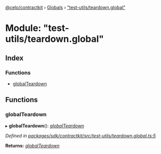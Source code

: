 [@celo/contractkit](../README.md) › [Globals](../globals.md) › ["test-utils/teardown.global"](_test_utils_teardown_global_.md)

# Module: "test-utils/teardown.global"

## Index

### Functions

* [globalTeardown](_test_utils_teardown_global_.md#globalteardown)

## Functions

###  globalTeardown

▸ **globalTeardown**(): *[globalTeardown](_test_utils_teardown_global_.md#globalteardown)*

*Defined in [packages/sdk/contractkit/src/test-utils/teardown.global.ts:5](https://github.com/celo-org/celo-monorepo/blob/master/packages/sdk/contractkit/src/test-utils/teardown.global.ts#L5)*

**Returns:** *[globalTeardown](_test_utils_teardown_global_.md#globalteardown)*
